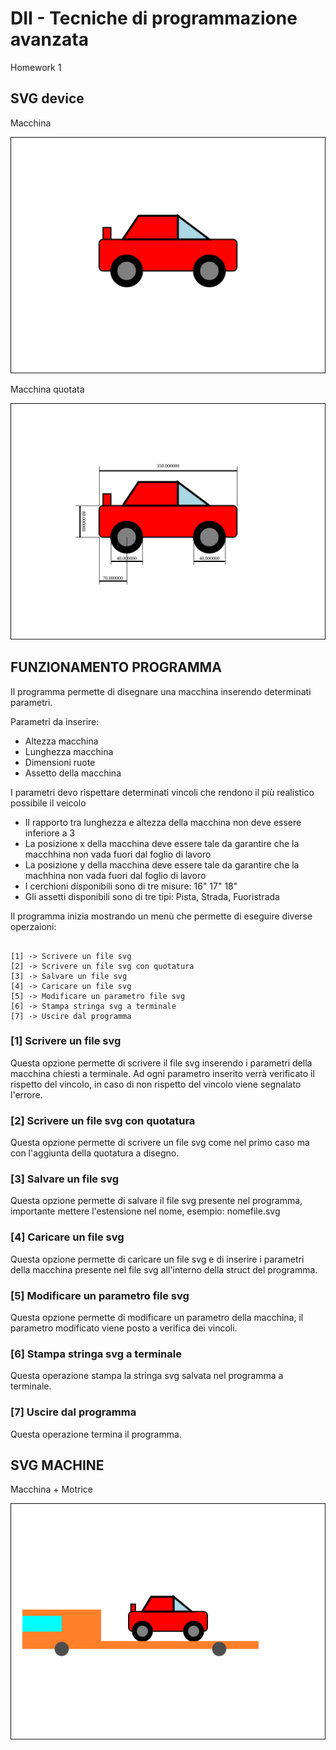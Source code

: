 # DII - Tecniche di programmazione avanzata

Homework 1

## SVG device

Macchina

![](output/macchina.svg)

Macchina quotata

![](output/macchina_quotata.svg)

## FUNZIONAMENTO PROGRAMMA

Il programma permette di disegnare una macchina inserendo determinati parametri.

Parametri da inserire:
- Altezza macchina
- Lunghezza macchina
- Dimensioni ruote
- Assetto della macchina

I parametri devo rispettare determinati vincoli che rendono il più realistico possibile il veicolo

- Il rapporto tra lunghezza e altezza della macchina non deve essere inferiore a 3
- La posizione x della macchina deve essere tale da garantire che la macchhina non vada fuori dal foglio di lavoro
- La posizione y della macchina deve essere tale da garantire che la machhina non vada fuori dal foglio di lavoro
- I cerchioni disponibili sono di tre misure: 16" 17" 18"
- Gli assetti disponibili sono di tre tipi: Pista, Strada, Fuoristrada

Il programma inizia mostrando un menù che permette di eseguire diverse operzaioni:

~~~

[1] -> Scrivere un file svg
[2] -> Scrivere un file svg con quotatura
[3] -> Salvare un file svg 
[4] -> Caricare un file svg
[5] -> Modificare un parametro file svg
[6] -> Stampa stringa svg a terminale
[7] -> Uscire dal programma

~~~

### [1] Scrivere un file svg

Questa opzione permette di scrivere il file svg inserendo i parametri della macchina chiesti a terminale. Ad ogni parametro inserito verrà verificato il rispetto del vincolo, in caso di non rispetto del vincolo viene segnalato l'errore.

### [2] Scrivere un file svg con quotatura

Questa opzione permette di scrivere un file svg come nel primo caso ma con l'aggiunta della quotatura a disegno.

### [3] Salvare un file svg

Questa opzione permette di salvare il file svg presente nel programma, importante mettere l'estensione nel nome, esempio: nomefile.svg

### [4] Caricare un file svg

Questa opzione permette di caricare un file svg e di inserire i parametri della macchina presente nel file svg all'interno della struct del programma.

### [5] Modificare un parametro file svg

Questa opzione permette di modificare un parametro della macchina, il parametro modificato viene posto a verifica dei vincoli.

### [6] Stampa stringa svg a terminale

Questa operazione stampa la stringa svg salvata nel programma a terminale.

### [7] Uscire dal programma

Questa operazione termina il programma.

## SVG MACHINE

Macchina + Motrice

![](output/machine.svg)